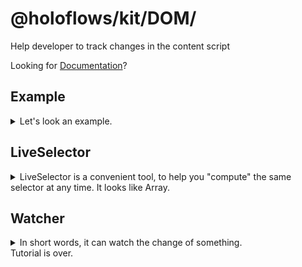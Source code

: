 # @holoflows/kit/DOM/

Help developer to track changes in the content script

Looking for [Documentation](#doc)?

## <a id="example">Example</a>

<details>
    <summary>Let's look an example.
    </summary>

Here we have a train ticket that generated by React.
It will automatically refresh, just like today's PWAs.

You want to add price in USD after every ticket.

```ts
import { LiveSelector, MutationObserverWatcher } from '@holoflows/kit/DOM'

const price = new LiveSelector()
    // Select all .ticket-row
    .querySelector<HTMLDivElement>('.ticket-row')
    // Remove all that doesn't have Euro symbol
    .filter(x => x.innerText.match('€'))
    // map element to its inner .price
    .map(x => x.querySelector('.price'))

function EuroToUSD(x: number) {
    return x * 1.13
}

new MutationObserverWatcher(price, document.querySelector('#main'))
    .useForeach((node, key, meta) => {
        const addPrice = () => (meta.after.innerText = '$' + EuroToUSD(parseInt(node.innerText)))
        addPrice()
        return {
            onNodeMutation: addPrice,
        }
    })
    .startWatch()
```

Done! Everytime that a new ticket appears, price in US will be added after it.
But wait, it goes to far, I'm confused!

Okay, that's a just regular usage, shows how @holoflows/kit can help you.

After you read the intros, and back, you will understand these.

</details>

## <a id="example-liveselector">LiveSelector</a>

<details>
Everything starts at `LiveSelector`...

<summary>
LiveSelector is a convenient tool, to help you "compute" the same selector at any time. It looks like Array.
</summary>

```ts
const ls = new LiveSelector()
ls.querySelectorAll('a') // Select all `a`
ls.filter(x => x.href.startsWith('https://')) // Remove all link that not starts with https://
ls.map(x => x.href) // map HTMLAnchorElement[] to string[]

ls.evaluate() // return all links on the page currently
setTimeout(() => {
    ls.evaluate() // yeah it will match all links every time so you always get the latest data!
})
```

About the full documentation, see: [LiveSelector](#doc-LiveSelector)。

Then what is `MutationObserverWatcher`??

</details>

## <a id="example-watcher">Watcher</a>

<details>
Watcher can automatically execute `LiveSelector.evaluate()`, then notify you when something has changed.
<summary>
In short words, it can watch the change of something.
</summary>
There are several kinds of Watcher:

-   MutationObserverWatcher (Using [MutationObserver](https://mdn.io/MutationObserver))
-   IntervalWatcher (Using [setInterval](https://mdn.io/setInterval))
-   EventWatcher (Call it manually)

All Watcher's usage is the same:

-   To let it watch, call `startWatch()`
-   To stop it, call `stopWatch()`

In general, Watchers watch for changes of DOM. If you want to watch anything else, that's okay, Watcher provides some events like `onAdd` `onRemove`, See [Watcher](#doc-watchers)。

### <a id="example-watcher-useforeach">`useForeach`</a>

Here is how we watch dom changing. If you have used React hooks, this is just like React hooks.

A complete `useForeach` call is like this:

```ts
.useForeach((node, key, meta) => {
    // Code here, will be called **every time** when a new element E comes into the list. Here are parameters:
    node // A DOMProxy, just like a DOM node (Yeah it's magic!)
    meta.before // A <span> that always point to the before of E
    meta.after // A <span> that always point to the after of E
    meta.current // It is node(the first parameter), it always points to E, even E has changed, it "reference" will be "update" (Not actually, see documentation of DOMProxy)

    key // Have you use React, Vue or Angular? When rendering lists, they will ask for you to provide a key to identify what is not changed.

    meta.realCurrent // Sometimes you want to access the real dom. Then use it.

    return {
        onRemove(old) {
            // When E is gone...
            // What you need to do?
            // Like React.useEffect(() => { return `function here` })
        },
        onNodeMutation() {
            // When key is not changed, E is not changed too.
            // But here is change in the E
            // Like a new element is inserted into node.current
        },
        onTargetChanged(newNode, oldNode) {
            // If key is not changed, but E is changed.
            // Notice: node.current always points to the new node, so you may not need to handle this
        },
    }
})
```

> Tips: If you only care about the first element in the `LiveSelector`, here is a shortcut! `Watcher#firstVirtualNode` is a `DOMProxy` and it will always points to the first element in the list！

[Documentation of Watcher](#doc-watchers)

</details>
Tutorial is over.
